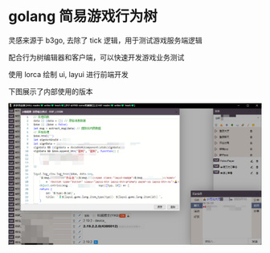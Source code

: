 golang 简易游戏行为树
=====================

灵感来源于 b3go, 去除了 tick 逻辑，用于测试游戏服务端逻辑

配合行为树编辑器和客户端，可以快速开发游戏业务测试

使用 lorca 绘制 ui, layui 进行前端开发

下图展示了内部使用的版本

![gui.png](assets/example.png)
